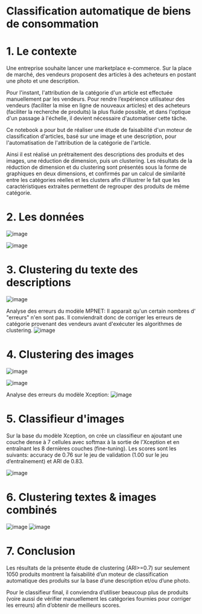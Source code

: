 # Classification automatique de biens de consommation


# 1. Le contexte

Une entreprise souhaite lancer une marketplace e-commerce. Sur la place de marché, des vendeurs proposent des articles à des acheteurs en postant une photo et une description.

Pour l'instant, l'attribution de la catégorie d'un article est effectuée manuellement par les vendeurs. Pour rendre l’expérience utilisateur des vendeurs (faciliter la mise en ligne de nouveaux articles) et des acheteurs (faciliter la recherche de produits) la plus fluide possible, et dans l'optique d'un passage à l'échelle, il devient nécessaire d'automatiser cette tâche.

Ce notebook a pour but de réaliser une étude de faisabilité d'un moteur de classification d'articles, basé sur une image et une description, pour l'automatisation de l'attribution de la catégorie de l'article.

Ainsi il est réalisé un prétraitement des descriptions des produits et des images, une réduction de dimension, puis un clustering. Les résultats de la réduction de dimension et du clustering sont présentés sous la forme de graphiques en deux dimensions, et confirmés par un calcul de similarité entre les catégories réelles et les clusters afin d'illustrer le fait que les caractéristiques extraites permettent de regrouper des produits de même catégorie.


# 2. Les données

![image](https://user-images.githubusercontent.com/108366684/195922110-3bbd390e-d180-4806-9579-8cfa820db935.png)

![image](https://user-images.githubusercontent.com/108366684/195922911-4036861e-2d4f-4334-afb3-7e212c31fe60.png)


# 3. Clustering du texte des descriptions

![image](https://user-images.githubusercontent.com/108366684/195923626-fdfc19fc-e80d-4d88-8276-7974d31086ee.png)

Analyse des erreurs du modèle MPNET:
Il apparait qu'un certain nombres d' "erreurs" n'en sont pas. Il conviendrait donc de corriger les erreurs de catégorie provenant des vendeurs avant d'exécuter les algorithmes de clustering.
![image](https://user-images.githubusercontent.com/108366684/195923958-617e4ce0-53f0-4b12-9ba8-15505574ad5f.png)


# 4. Clustering des images

![image](https://user-images.githubusercontent.com/108366684/195924586-842c31e1-32a3-4ee2-afbb-f84ded540de6.png)

![image](https://user-images.githubusercontent.com/108366684/195928187-8b1a357c-4f20-48eb-a969-576602b43bec.png)

Analyse des erreurs du modèle Xception:
![image](https://user-images.githubusercontent.com/108366684/195928895-00156af3-820e-4914-806a-ac6dfc63fbb6.png)


# 5. Classifieur d'images

Sur la base du modèle Xception, on crée un classifieur en ajoutant une couche dense à 7 cellules avec softmax à la sortie de l’Xception et en entraînant les 8 dernières couches (fine-tuning). Les scores sont les suivants:
accuracy de 0.76 sur le jeu de validation (1.00 sur le jeu d’entraînement) et ARI de 0.83.

![image](https://user-images.githubusercontent.com/108366684/195926071-8ab11034-a873-4f22-9d4a-8f8a60ec1d27.png)


# 6. Clustering textes & images combinés

![image](https://user-images.githubusercontent.com/108366684/195926741-7e0515b9-59bc-4670-8b56-2ab8452ecf45.png)
![image](https://user-images.githubusercontent.com/108366684/195926843-c09f04d6-4a39-48a7-816b-332032d615cd.png)


# 7. Conclusion

Les résultats de la présente étude de clustering (ARI>=0.7) sur seulement 1050 produits montrent la faisabilité d’un moteur de classification automatique des produits sur la base d’une description et/ou d’une photo.

Pour le classifieur final, il conviendra d’utiliser beaucoup plus de produits (voire aussi de vérifier manuellement les catégories fournies pour corriger les erreurs) afin d’obtenir de meilleurs scores.


